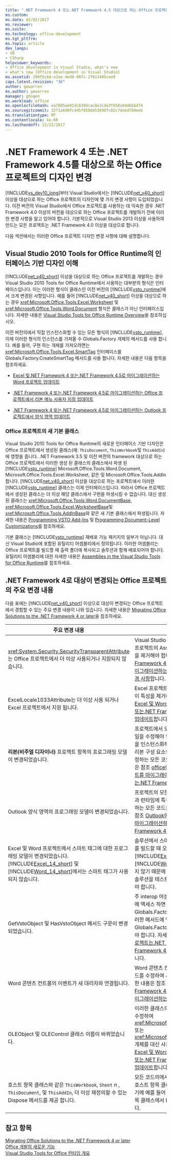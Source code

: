 ```yaml
---
title: ".NET Framework 4 또는.NET Framework 4.5 대상으로 하는 Office 프로젝트의 디자인 변경 | Microsoft Docs"
ms.custom: 
ms.date: 02/02/2017
ms.reviewer: 
ms.suite: 
ms.technology: office-development
ms.tgt_pltfrm: 
ms.topic: article
dev_langs:
- VB
- CSharp
helpviewer_keywords:
- Office development in Visual Studio, what's new
- what's new [Office development in Visual Studio]
ms.assetid: 290f5cb4-e2ee-4ed8-987c-2f013405cee9
caps.latest.revision: "36"
author: gewarren
ms.author: gewarren
manager: ghogen
ms.workload: office
ms.openlocfilehash: ea7605ae01dc839dcac8e2cde3f658a94d6bb474
ms.sourcegitcommit: 32f1a690fc445f9586d53698fc82c7debd784eeb
ms.translationtype: MT
ms.contentlocale: ko-KR
ms.lasthandoff: 12/22/2017
---
```

# <a name="changes-to-the-design-of-office-projects-that-target-the-net-framework-4-or-the-net-framework-45"></a>.NET Framework 4 또는 .NET Framework 4.5를 대상으로 하는 Office 프로젝트의 디자인 변경
  [!INCLUDE[vs_dev10_long](../sharepoint/includes/vs-dev10-long-md.md)]부터 Visual Studio에서는 [!INCLUDE[net_v40_short](../sharepoint/includes/net-v40-short-md.md)] 이상을 대상으로 하는 Office 프로젝트의 디자인에 몇 가지 변경 사항이 도입되었습니다. 이전 버전의 Visual Studio에서 Office 프로젝트를 사용하는 데 익숙한 경우 .NET Framework 4.0 이상의 버전을 대상으로 하는 Office 프로젝트를 개발하기 전에 이러한 변경 사항을 알고 있어야 합니다. 기본적으로 Visual Studio 2013 이상을 사용하여 만드는 모든 프로젝트는 .NET Framework 4.0 이상을 대상으로 합니다.  
  
 다음 섹션에서는 이러한 Office 프로젝트 디자인 변경 사항에 대해 설명합니다.  
  
## <a name="understanding-the-interface-based-design-of-the-visual-studio-2010-tools-for-office-runtime"></a>Visual Studio 2010 Tools for Office Runtime의 인터페이스 기반 디자인 이해  
 [!INCLUDE[net_v40_short](../sharepoint/includes/net-v40-short-md.md)] 이상을 대상으로 하는 Office 프로젝트를 개발하는 경우 Visual Studio 2010 Tools for Office Runtime에서 사용하는 대부분의 형식은 인터페이스입니다. 이는 이러한 형식이 클래스인 이전 버전의 [!INCLUDE[vsto_runtime](../vsto/includes/vsto-runtime-md.md)]에서 크게 변경된 사항입니다. 예를 들어 [!INCLUDE[net_v40_short](../sharepoint/includes/net-v40-short-md.md)] 이상을 대상으로 하는 경우 <xref:Microsoft.Office.Tools.Excel.Worksheet> 및 <xref:Microsoft.Office.Tools.Word.Document> 형식은 클래스가 아닌 인터페이스입니다. 자세한 내용은 [Visual Studio Tools for Office Runtime Overview](../vsto/visual-studio-tools-for-office-runtime-overview.md)을 참조하십시오.  
  
 이전 버전의에서 직접 인스턴스화할 수 있는 모든 형식의 [!INCLUDE[vsto_runtime](../vsto/includes/vsto-runtime-md.md)], 이제 이러한 형식의 인스턴스를 가져올 수 Globals.Factory 개체의 메서드를 사용 합니다. 예를 들어, 구현 하는 개체를 가져오려면는 <xref:Microsoft.Office.Tools.Excel.SmartTag> 인터페이스를 Globals.Factory.CreateSmartTag 메서드를 사용 합니다. 자세한 내용은 다음 항목을 참조하세요.  
  
-   [Excel 및.NET Framework 4 또는.NET Framework 4.5로 마이그레이션하는 Word 프로젝트 업데이트](../vsto/updating-excel-and-word-projects-that-you-migrate-to-the-dotnet-framework-4-or-the-dotnet-framework-4-5.md)  
  
-   [.NET Framework 4 또는.NET Framework 4.5로 마이그레이션하는 Office 프로젝트에서 리본 메뉴 사용자 지정 업데이트](../vsto/updating-ribbon-customizations-in-office-projects-that-you-migrate-to-the-dotnet-framework-4-or-the-dotnet-framework-4-5.md)  
  
-   [.NET Framework 4 또는.NET Framework 4.5로 마이그레이션하는 Outlook 프로젝트에서 양식 영역 업데이트](../vsto/updating-form-regions-in-outlook-projects-that-you-migrate-to-the-dotnet-framework-4-or-the-dotnet-framework-4-5.md)  
  
### <a name="new-base-classes-in-office-projects"></a>Office 프로젝트의 새 기본 클래스  
 Visual Studio 2010 Tools for Office Runtime의 새로운 인터페이스 기반 디자인은 Office 프로젝트에서 생성된 클래스(예: `ThisDocument`, `ThisWorkbook`및 `ThisAddIn`)에 영향을 줍니다. .NET Framework 3.5 및 이전 버전의 framework 대상으로 하는 Office 프로젝트에서 이러한 생성 된 클래스의 클래스에서 파생 된 [!INCLUDE[vsto_runtime](../vsto/includes/vsto-runtime-md.md)] Microsoft.Office.Tools.Word.Document, Microsoft.Office.Tools.Excel.Worksheet, 같은 및 Microsoft.Office.Tools.AddIn 합니다. [!INCLUDE[net_v40_short](../sharepoint/includes/net-v40-short-md.md)] 이상을 대상으로 하는 프로젝트에서 이러한 [!INCLUDE[vsto_runtime](../vsto/includes/vsto-runtime-md.md)] 클래스는 이제 인터페이스입니다. 따라서 Office 프로젝트에서 생성된 클래스는 더 이상 해당 클래스에서 구현을 파생시킬 수 없습니다. 대신 생성된 클래스는 <xref:Microsoft.Office.Tools.Word.DocumentBase>, <xref:Microsoft.Office.Tools.Excel.WorksheetBase>및 <xref:Microsoft.Office.Tools.AddInBase>와 같은 새 기본 클래스에서 파생됩니다. 자세한 내용은 [Programming VSTO Add-Ins](../vsto/programming-vsto-add-ins.md) 및 [Programming Document-Level Customizations](../vsto/programming-document-level-customizations.md)를 참조하세요.  
  
 기본 클래스는 [!INCLUDE[vsto_runtime](../vsto/includes/vsto-runtime-md.md)] 재배포 가능 패키지의 일부가 아닙니다. 대신 Visual Studio에 포함된 유틸리티 어셈블리에서 정의됩니다. 이러한 어셈블리는 Office 프로젝트를 빌드할 때 출력 폴더에 복사되고 솔루션과 함께 배포되어야 합니다. 유틸리티 어셈블리에 대한 자세한 내용은 [Assemblies in the Visual Studio Tools for Office Runtime](../vsto/assemblies-in-the-visual-studio-tools-for-office-runtime.md)를 참조하세요.  
  
## <a name="breaking-changes-in-office-projects-that-are-retargeted-to-the-net-framework-4"></a>.NET Framework 4로 대상이 변경되는 Office 프로젝트의 주요 변경 내용  
 다음 표에는 [!INCLUDE[net_v40_short](../sharepoint/includes/net-v40-short-md.md)] 이상으로 대상이 변경되는 Office 프로젝트에서 경험할 수 있는 주요 변경 내용이 나와 있습니다. 자세한 내용은 [Migrating Office Solutions to the .NET Framework 4 or later](../vsto/migrating-office-solutions-to-the-dotnet-framework-4-or-later.md)을 참조하세요.  
  
|주요 변경 내용|결과|  
|---------------------|-----------------|  
|<xref:System.Security.SecurityTransparentAttribute> 는 Office 프로젝트에서 더 이상 사용되거나 지원되지 않습니다.|Visual Studio 2008에서 업그레이드하는 Office 프로젝트의 AssemblyInfo 코드 파일에서 이 특성을 제거해야 합니다. 자세한 내용은 참조 [.NET Framework 4 또는.NET Framework 4.5로 마이그레이션하는 실행 Office 프로젝트에 필요한 변경 사항](../vsto/required-changes-to-run-office-projects-that-you-migrate-to-the-dotnet-framework-4-or-the-dotnet-framework-4-5.md)합니다.|  
|ExcelLocale1033Attribute는 더 이상 사용 되거나 Excel 프로젝트에서 지원 됩니다.|Excel 프로젝트의 AssemblyInfo 코드 파일에서 이 특성을 제거해야 합니다. 자세한 내용은 참조 [Excel 및 Word 프로젝트는.NET Framework 4 또는.NET Framework 4.5로 마이그레이션하는 업데이트](../vsto/updating-excel-and-word-projects-that-you-migrate-to-the-dotnet-framework-4-or-the-dotnet-framework-4-5.md)합니다.|  
|**리본(비주얼 디자이너)** 프로젝트 항목의 프로그래밍 모델이 변경되었습니다.|프로젝트에서 모든 리본 항목에 대한 코드 숨김 파일을 수정해야 합니다. 또한 런타임에 리본 컨트롤을 인스턴스화하거나, 리본 이벤트를 처리하거나, 리본 구성 요소의 위치를 프로그래밍 방식으로 설정하는 모든 코드를 수정해야 합니다. 자세한 내용은 참조 [office에서 리본 메뉴 사용자 지정 업데이트를 마이그레이션하는.NET Framework 4 또는.NET Framework 4.5를 투영](../vsto/updating-ribbon-customizations-in-office-projects-that-you-migrate-to-the-dotnet-framework-4-or-the-dotnet-framework-4-5.md)합니다.|  
|Outlook 양식 영역의 프로그래밍 모델이 변경되었습니다.|프로젝트의 모든 양식 영역에 대한 코드 숨김 파일과 런타임에 특정 양식 영역 클래스를 인스턴스화하는 모든 코드를 수정해야 합니다. 자세한 내용은 참조 [Outlook에서 양식 영역 업데이트 프로젝트를 마이그레이션하는.NET Framework 4 또는.NET Framework 4.5를](../vsto/updating-form-regions-in-outlook-projects-that-you-migrate-to-the-dotnet-framework-4-or-the-dotnet-framework-4-5.md)합니다.|  
|Excel 및 Word 프로젝트에서 스마트 태그에 대한 프로그래밍 모델이 변경되었습니다. [!INCLUDE[Excel_14_short](../vsto/includes/excel-14-short-md.md)] 및 [!INCLUDE[Word_14_short](../vsto/includes/word-14-short-md.md)]에서는 스마트 태그가 사용되지 않습니다.|솔루션에서 스마트 태그를 사용하는 경우 프로젝트를 빌드할 때 오류가 발생합니다. 스마트 태그가 [!INCLUDE[Excel_14_short](../vsto/includes/excel-14-short-md.md)] 및 [!INCLUDE[Word_14_short](../vsto/includes/word-14-short-md.md)]에서 더 이상 사용되지 않기 때문에 [!INCLUDE[vs_dev12](../vsto/includes/vs-dev12-md.md)] 이상에서 솔루션을 테스트하고 디버그하려면 태그를 제거해야 합니다.|  
|GetVstoObject 및 HasVstoObject 메서드 구문이 변경 되었습니다.|주 interop 어셈블리 (Pia) 로부터 네이티브 개체에 액세스 하면 하거나 프로젝트에서 Globals.Factory 속성에서 반환 되는 개체에서 이러한 메서드에 액세스할 수 있습니다 Globals.Factory 개체를 이러한 메서드에 전달 해야 합니다. 자세한 내용은 참조 [Excel 및 Word 프로젝트는.NET Framework 4 또는.NET Framework 4.5로 마이그레이션하는 업데이트](../vsto/updating-excel-and-word-projects-that-you-migrate-to-the-dotnet-framework-4-or-the-dotnet-framework-4-5.md)합니다.|  
|Word 콘텐츠 컨트롤의 이벤트가 새 대리자와 연결됩니다.|Word 콘텐츠 컨트롤의 이벤트를 처리하는 모든 코드를 수정하여 새 대리자를 지정해야 합니다. 자세한 내용은 참조 [Excel 및 Word 프로젝트는.NET Framework 4 또는.NET Framework 4.5로 마이그레이션하는 업데이트](../vsto/updating-excel-and-word-projects-that-you-migrate-to-the-dotnet-framework-4-or-the-dotnet-framework-4-5.md)합니다.|  
|OLEObject 및 OLEControl 클래스 이름이 바뀌었습니다.|이러한 클래스의 인스턴스를 사용하는 모든 코드를 수정하여 <xref:Microsoft.Office.Tools.Excel.ControlSite> 또는 <xref:Microsoft.Office.Tools.Word.ControlSite> 개체를 대신 사용해야 합니다. 자세한 내용은 참조 [Excel 및 Word 프로젝트는.NET Framework 4 또는.NET Framework 4.5로 마이그레이션하는 업데이트](../vsto/updating-excel-and-word-projects-that-you-migrate-to-the-dotnet-framework-4-or-the-dotnet-framework-4-5.md)합니다.|  
|호스트 항목 클래스와 같은 `ThisWorkbook`, `Sheet`  *n* , `ThisDocument`, 및 `ThisAddIn`, 더 이상 재정의할 수 있는 Dispose 메서드를 제공 합니다.|모든 코드의에서 옮겨야 Dispose 메서드 재정의 호스트 항목 클래스에서 시스템 종료 이벤트 처리기에 예를 들어 `ThisAddIn_Shutdown`, 호스트 항목 클래스에서 Dispose 메서드 재정의 제거 합니다.|  
  
## <a name="see-also"></a>참고 항목  
 [Migrating Office Solutions to the .NET Framework 4 or later](../vsto/migrating-office-solutions-to-the-dotnet-framework-4-or-later.md)   
 [Office 개발의 새로운 기능](http://msdn.microsoft.com/en-us/bf054af2-c896-4723-aa15-6381145b14bb)   
 [Visual Studio Tools for Office 런타임 개요](../vsto/visual-studio-tools-for-office-runtime-overview.md)  
  
  